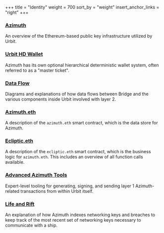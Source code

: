 +++
title = "Identity"
weight = 700
sort_by = "weight"
insert_anchor_links = "right"
+++

### [Azimuth](/reference/azimuth/azimuth)

An overview of the Ethereum-based public key infrastructure utilized by Urbit.

### [Urbit HD Wallet](/reference/azimuth/hd-wallet)

Azimuth has its own optional hierarchical deterministic wallet system, often
referred to as a "master ticket".

### [Data Flow](/reference/azimuth/flow)

Diagrams and explanations of how data flows between Bridge and the various
components inside Urbit involved with layer 2.

### [Azimuth.eth](/system/identity/reference/azimuth-eth)

A description of the `azimuth.eth` smart contract, which is the data store for
Azimuth.

### [Ecliptic.eth](/system/identity/reference/ecliptic)

A description of the `ecliptic.eth` smart contract, which is the business logic
for `azimuth.eth`. This includes an overview of all function calls available.

### [Advanced Azimuth Tools](/system/identity/guides/advanced-azimuth-tools)

Expert-level tooling for generating, signing, and sending layer 1 Azimuth-related
transactions from within Urbit itself.

### [Life and Rift](/reference/azimuth/azimuth)

An explanation of how Azimuth indexes networking keys and breaches to keep track
of the most recent set of networking keys necessary to communicate with a ship.
